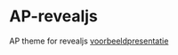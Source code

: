 # AP-revealjs
AP theme for revealjs
[voorbeeldpresentatie](https://warddr.github.io/AP-revealjs/example.html)
